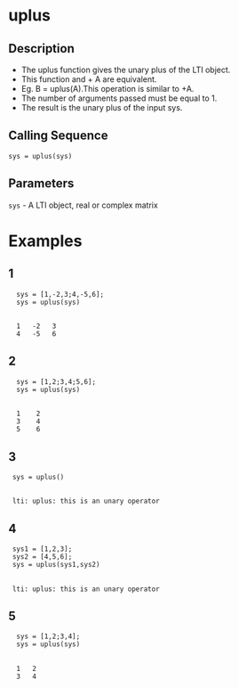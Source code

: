 # uplus
## Description
- The uplus function gives the unary plus of the LTI object.
- This function and + A are equivalent.
- Eg. B = uplus(A).This operation is similar to +A.
- The number of arguments passed must be equal to 1.
- The result is the unary plus of the input sys.
## Calling Sequence
`sys = uplus(sys)`
## Parameters
`sys` - A LTI object, real or complex matrix

# Examples
## 1
      sys = [1,-2,3;4,-5,6];
      sys = uplus(sys)
##
      1   -2   3
      4   -5   6
## 2
      sys = [1,2;3,4;5,6];
      sys = uplus(sys)
##
      1    2
      3    4
      5    6
## 3
     sys = uplus()
##
     lti: uplus: this is an unary operator
## 4
     sys1 = [1,2,3];
     sys2 = [4,5,6];
     sys = uplus(sys1,sys2)
##
     lti: uplus: this is an unary operator
## 5
      sys = [1,2;3,4];
      sys = uplus(sys)
##
      1   2   
      3   4
     
     
